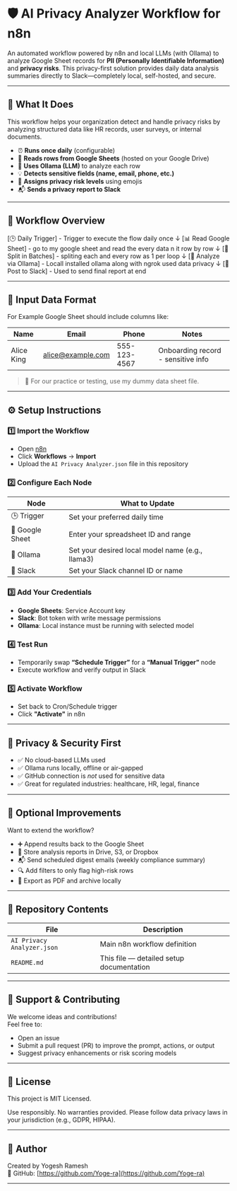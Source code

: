 # 🛡️ AI Privacy Analyzer Workflow for n8n

An automated workflow powered by n8n and local LLMs (with Ollama) to analyze Google Sheet records for **PII (Personally Identifiable Information)** and **privacy risks**. This privacy-first solution provides daily data analysis summaries directly to Slack—completely local, self-hosted, and secure.

---

## 🚀 What It Does

This workflow helps your organization detect and handle privacy risks by analyzing structured data like HR records, user surveys, or internal documents.

- ⏰ **Runs once daily** (configurable)
- 📄 **Reads rows from Google Sheets** (hosted on your Google Drive)
- 🧠 **Uses Ollama (LLM)** to analyze each row
- 💡 **Detects sensitive fields (name, email, phone, etc.)**
- 🎯 **Assigns privacy risk levels** using emojis
- 📬 **Sends a privacy report to Slack**

---

## 🧱 Workflow Overview

[🕒 Daily Trigger] - Trigger to execute the flow daily once
↓
[📊 Read Google Sheet] - go to my google sheet and read the every data n it row by row
↓
[🔁 Split in Batches] - spliting each and every row as 1 per loop
↓
[🤖 Analyze via Ollama] - Locall installed ollama along with ngrok used data privacy
↓
[📨 Post to Slack] - Used to send final report at end


---

## 📂 Input Data Format

For Example Google Sheet should include columns like:

| Name       | Email              | Phone        | Notes                              |
|------------|--------------------|--------------|------------------------------------|
| Alice King | alice@example.com  | 555-123-4567 | Onboarding record - sensitive info |

> 📝 For our practice or testing, use my dummy data sheet file.

---

## ⚙️ Setup Instructions

### 1️⃣ Import the Workflow
- Open [n8n](https://n8n.io)
- Click **Workflows** → **Import**
- Upload the `AI Privacy Analyzer.json` file in this repository

### 2️⃣ Configure Each Node
| Node               | What to Update                                   |
|--------------------|--------------------------------------------------|
| 🕒 Trigger          | Set your preferred daily time                    |
| 📄 Google Sheet     | Enter your spreadsheet ID and range              |
| 🤖 Ollama           | Set your desired local model name (e.g., llama3) |
| 📢 Slack            | Set your Slack channel ID or name               |

### 3️⃣ Add Your Credentials
- **Google Sheets**: Service Account key
- **Slack**: Bot token with write message permissions
- **Ollama**: Local instance must be running with selected model

### 4️⃣ Test Run
- Temporarily swap **“Schedule Trigger”** for a **“Manual Trigger”** node
- Execute workflow and verify output in Slack

### 5️⃣ Activate Workflow
- Set back to Cron/Schedule trigger
- Click **"Activate"** in n8n

---

## 🔐 Privacy & Security First

- ✅ No cloud-based LLMs used
- ✅ Ollama runs locally, offline or air-gapped
- ✅ GitHub connection is *not* used for sensitive data
- ✅ Great for regulated industries: healthcare, HR, legal, finance


---

## 🔧 Optional Improvements

Want to extend the workflow?

- ➕ Append results back to the Google Sheet
- 📁 Store analysis reports in Drive, S3, or Dropbox
- 📬 Send scheduled digest emails (weekly compliance summary)
- 🔍 Add filters to only flag high-risk rows
- 📑 Export as PDF and archive locally

---

## 📁 Repository Contents

| File            | Description                             |
|------------------|-----------------------------------------|
| `AI Privacy Analyzer.json`  | Main n8n workflow definition             |
| `README.md`      | This file — detailed setup documentation |

---

## 💬 Support & Contributing

We welcome ideas and contributions!  
Feel free to:

- Open an issue
- Submit a pull request (PR) to improve the prompt, actions, or output
- Suggest privacy enhancements or risk scoring models

---

## 🧾 License

This project is MIT Licensed.

Use responsibly. No warranties provided.
Please follow data privacy laws in your jurisdiction (e.g., GDPR, HIPAA).

---

## 👤 Author

Created by Yogesh Ramesh  
🔗 GitHub: [https://github.com/Yoge-ra](https://github.com/Yoge-ra)

---


